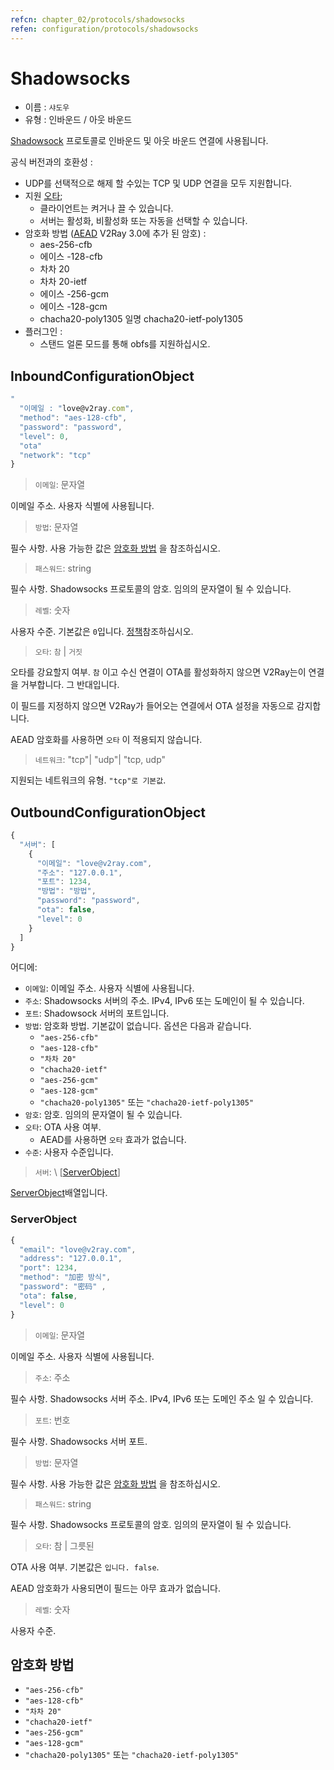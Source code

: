 ```yaml
---
refcn: chapter_02/protocols/shadowsocks
refen: configuration/protocols/shadowsocks
---
```

# Shadowsocks

* 이름 : `샤도우`
* 유형 : 인바운드 / 아웃 바운드

[Shadowsock](https://www.shadowsocks.org/) 프로토콜로 인바운드 및 아웃 바운드 연결에 사용됩니다.

공식 버전과의 호환성 :

* UDP를 선택적으로 해제 할 수있는 TCP 및 UDP 연결을 모두 지원합니다.
* 지원 [오타](https://web.archive.org/web/20161221022225/https://shadowsocks.org/en/spec/one-time-auth.html); 
  * 클라이언트는 켜거나 끌 수 있습니다.
  * 서버는 활성화, 비활성화 또는 자동을 선택할 수 있습니다.
* 암호화 방법 ([AEAD](https://shadowsocks.org/en/spec/AEAD-Ciphers.html) V2Ray 3.0에 추가 된 암호) : 
  * aes-256-cfb
  * 에이스 -128-cfb
  * 차차 20
  * 차차 20-ietf
  * 에이스 -256-gcm
  * 에이스 -128-gcm
  * chacha20-poly1305 일명 chacha20-ietf-poly1305
* 플러그인 : 
  * 스탠드 얼론 모드를 통해 obfs를 지원하십시오.

## InboundConfigurationObject

```javascript
"
  "이메일 : "love@v2ray.com",
  "method": "aes-128-cfb",
  "password": "password",
  "level": 0,
  "ota"
  "network": "tcp"
}
```

> `이메일`: 문자열

이메일 주소. 사용자 식별에 사용됩니다.

> `방법`: 문자열

필수 사항. 사용 가능한 값은 [암호화 방법](#encryption-methods) 을 참조하십시오.

> `패스워드`: string

필수 사항. Shadowsocks 프로토콜의 암호. 임의의 문자열이 될 수 있습니다.

> `레벨`: 숫자

사용자 수준. 기본값은 `0`입니다. [정책](../policy.md)참조하십시오.

> `오타`: `참` | `거짓`

오타를 강요할지 여부. `참` 이고 수신 연결이 OTA를 활성화하지 않으면 V2Ray는이 연결을 거부합니다. 그 반대입니다.

이 필드를 지정하지 않으면 V2Ray가 들어오는 연결에서 OTA 설정을 자동으로 감지합니다.

AEAD 암호화를 사용하면 `오타` 이 적용되지 않습니다.

> `네트워크`: "tcp"| "udp"| "tcp, udp"

지원되는 네트워크의 유형. `"tcp"로 기본값`.

## OutboundConfigurationObject

```javascript
{
  "서버": [
    {
      "이메일": "love@v2ray.com",
      "주소": "127.0.0.1",
      "포트": 1234,
      "방법": "방법",
      "password": "password",
      "ota": false,
      "level": 0
    }
  ]
}
```

어디에:

* `이메일`: 이메일 주소. 사용자 식별에 사용됩니다.
* `주소`: Shadowsocks 서버의 주소. IPv4, IPv6 또는 도메인이 될 수 있습니다.
* `포트`: Shadowsock 서버의 포트입니다.
* `방법`: 암호화 방법. 기본값이 없습니다. 옵션은 다음과 같습니다. 
  * `"aes-256-cfb"`
  * `"aes-128-cfb"`
  * `"차차 20"`
  * `"chacha20-ietf"`
  * `"aes-256-gcm"`
  * `"aes-128-gcm"`
  * `"chacha20-poly1305"` 또는 `"chacha20-ietf-poly1305"`
* `암호`: 암호. 임의의 문자열이 될 수 있습니다.
* `오타`: OTA 사용 여부. 
  * AEAD를 사용하면 `오타` 효과가 없습니다.
* `수준`: 사용자 수준입니다.

> `서버`: \ [[ServerObject](#serverobject)\]

[ServerObject](#serverobject)배열입니다.

### ServerObject

```javascript
{
  "email": "love@v2ray.com",
  "address": "127.0.0.1",
  "port": 1234,
  "method": "加密 방식",
  "password": "密码" ,
  "ota": false,
  "level": 0
}
```

> `이메일`: 문자열

이메일 주소. 사용자 식별에 사용됩니다.

> `주소`: 주소

필수 사항. Shadowsocks 서버 주소. IPv4, IPv6 또는 도메인 주소 일 수 있습니다.

> `포트`: 번호

필수 사항. Shadowsocks 서버 포트.

> `방법`: 문자열

필수 사항. 사용 가능한 값은 [암호화 방법](#encryption-methods) 을 참조하십시오.

> `패스워드`: string

필수 사항. Shadowsocks 프로토콜의 암호. 임의의 문자열이 될 수 있습니다.

> `오타`: 참 | 그릇된

OTA 사용 여부. 기본값은 `입니다. false`.

AEAD 암호화가 사용되면이 필드는 아무 효과가 없습니다.

> `레벨`: 숫자

사용자 수준.

## 암호화 방법

* `"aes-256-cfb"`
* `"aes-128-cfb"`
* `"차차 20"`
* `"chacha20-ietf"`
* `"aes-256-gcm"`
* `"aes-128-gcm"`
* `"chacha20-poly1305"` 또는 `"chacha20-ietf-poly1305"`
